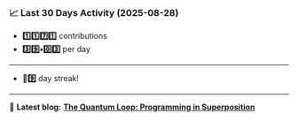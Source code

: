 <!--START_STATS-->
### 📈 Last 30 Days Activity (2025-08-28)  
- **1️⃣1️⃣7️⃣1️⃣** contributions  
- **3️⃣9️⃣•0️⃣3️⃣** per day
---
- **🎱9️⃣** day streak!
---
📝 **Latest blog:** [**The Quantum Loop: Programming in Superposition**](https://andriak.com/blog/quantum-loop)
<!--END_STATS-->
